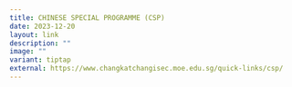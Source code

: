 ```yaml
---
title: CHINESE SPECIAL PROGRAMME (CSP)
date: 2023-12-20
layout: link
description: ""
image: ""
variant: tiptap
external: https://www.changkatchangisec.moe.edu.sg/quick-links/csp/
---
```

